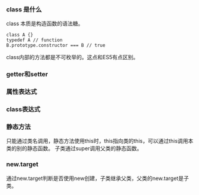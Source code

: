 ### class 是什么
class 本质是构造函数的语法糖。

```
class A {}
typedef A // function
B.prototype.constructor === B // true
```

class内部的方法都是不可枚举的。这点和ES5有点区别。

### getter和setter

### 属性表达式

### class表达式

### 静态方法
只能通过类名调用，静态方法使用this时，this指向类的this，可以通过this调用本类的别的静态函数。
子类通过super调用父类的静态函数。

### new.target
通过new.target判断是否使用new创建，子类继承父类，父类的new.target是子类。

